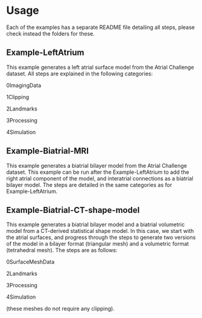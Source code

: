 # **Usage** 

Each of the examples has a separate README file detailing all steps, please check instead the folders for these. 

## **Example-LeftAtrium**

This example generates a left atrial surface model from the Atrial Challenge dataset. All steps are explained in the following categories:

0ImagingData

1Clipping

2Landmarks

3Processing

4Simulation



## **Example-Biatrial-MRI**

This example generates a biatrial bilayer model from the Atrial Challenge dataset. This example can be run after the Example-LeftAtrium to add the right atrial component of the model, and interatrial connections as a biatrial bilayer model. The steps are detailed in the same categories as for Example-LeftAtrium. 



## **Example-Biatrial-CT-shape-model**

This example generates a biatrial bilayer model and a biatrial volumetric model from a CT-derived statistical shape model. In this case, we start with the atrial surfaces, and progress through the steps to generate two versions of the model in a bilayer format (triangular mesh) and a volumetric format (tetrahedral mesh). The steps are as follows:

0SurfaceMeshData 

2Landmarks

3Processing

4Simulation

(these meshes do not require any clipping). 
